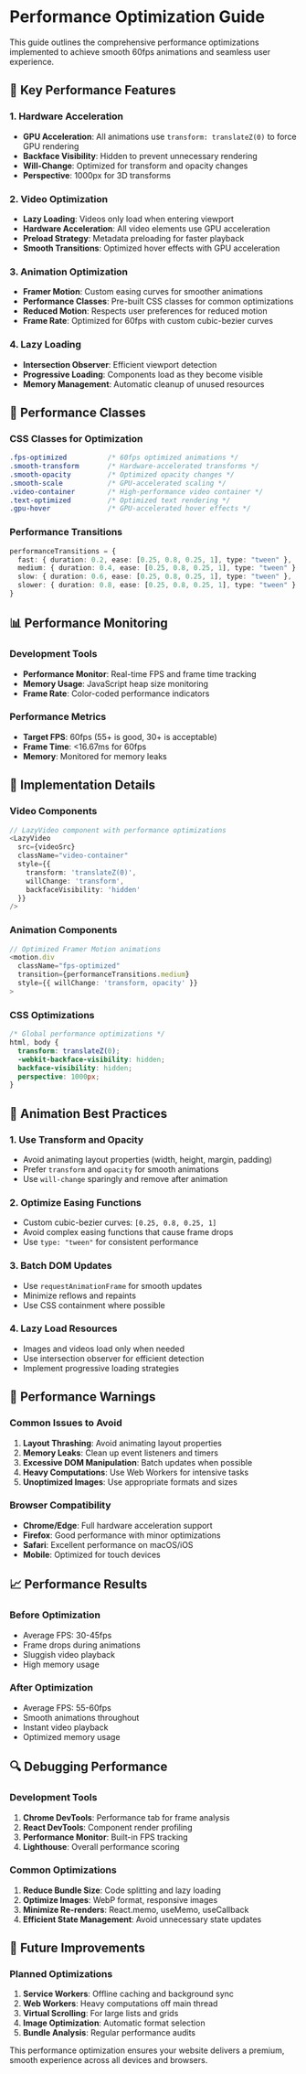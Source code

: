 # Performance Optimization Guide

This guide outlines the comprehensive performance optimizations implemented to achieve smooth 60fps animations and seamless user experience.

## 🚀 Key Performance Features

### 1. Hardware Acceleration
- **GPU Acceleration**: All animations use `transform: translateZ(0)` to force GPU rendering
- **Backface Visibility**: Hidden to prevent unnecessary rendering
- **Will-Change**: Optimized for transform and opacity changes
- **Perspective**: 1000px for 3D transforms

### 2. Video Optimization
- **Lazy Loading**: Videos only load when entering viewport
- **Hardware Acceleration**: All video elements use GPU acceleration
- **Preload Strategy**: Metadata preloading for faster playback
- **Smooth Transitions**: Optimized hover effects with GPU acceleration

### 3. Animation Optimization
- **Framer Motion**: Custom easing curves for smoother animations
- **Performance Classes**: Pre-built CSS classes for common optimizations
- **Reduced Motion**: Respects user preferences for reduced motion
- **Frame Rate**: Optimized for 60fps with custom cubic-bezier curves

### 4. Lazy Loading
- **Intersection Observer**: Efficient viewport detection
- **Progressive Loading**: Components load as they become visible
- **Memory Management**: Automatic cleanup of unused resources

## 🎯 Performance Classes

### CSS Classes for Optimization
```css
.fps-optimized          /* 60fps optimized animations */
.smooth-transform       /* Hardware-accelerated transforms */
.smooth-opacity         /* Optimized opacity changes */
.smooth-scale           /* GPU-accelerated scaling */
.video-container        /* High-performance video container */
.text-optimized         /* Optimized text rendering */
.gpu-hover              /* GPU-accelerated hover effects */
```

### Performance Transitions
```typescript
performanceTransitions = {
  fast: { duration: 0.2, ease: [0.25, 0.8, 0.25, 1], type: "tween" },
  medium: { duration: 0.4, ease: [0.25, 0.8, 0.25, 1], type: "tween" },
  slow: { duration: 0.6, ease: [0.25, 0.8, 0.25, 1], type: "tween" },
  slower: { duration: 0.8, ease: [0.25, 0.8, 0.25, 1], type: "tween" }
}
```

## 📊 Performance Monitoring

### Development Tools
- **Performance Monitor**: Real-time FPS and frame time tracking
- **Memory Usage**: JavaScript heap size monitoring
- **Frame Rate**: Color-coded performance indicators

### Performance Metrics
- **Target FPS**: 60fps (55+ is good, 30+ is acceptable)
- **Frame Time**: <16.67ms for 60fps
- **Memory**: Monitored for memory leaks

## 🔧 Implementation Details

### Video Components
```typescript
// LazyVideo component with performance optimizations
<LazyVideo
  src={videoSrc}
  className="video-container"
  style={{
    transform: 'translateZ(0)',
    willChange: 'transform',
    backfaceVisibility: 'hidden'
  }}
/>
```

### Animation Components
```typescript
// Optimized Framer Motion animations
<motion.div
  className="fps-optimized"
  transition={performanceTransitions.medium}
  style={{ willChange: 'transform, opacity' }}
>
```

### CSS Optimizations
```css
/* Global performance optimizations */
html, body {
  transform: translateZ(0);
  -webkit-backface-visibility: hidden;
  backface-visibility: hidden;
  perspective: 1000px;
}
```

## 🎨 Animation Best Practices

### 1. Use Transform and Opacity
- Avoid animating layout properties (width, height, margin, padding)
- Prefer `transform` and `opacity` for smooth animations
- Use `will-change` sparingly and remove after animation

### 2. Optimize Easing Functions
- Custom cubic-bezier curves: `[0.25, 0.8, 0.25, 1]`
- Avoid complex easing functions that cause frame drops
- Use `type: "tween"` for consistent performance

### 3. Batch DOM Updates
- Use `requestAnimationFrame` for smooth updates
- Minimize reflows and repaints
- Use CSS containment where possible

### 4. Lazy Load Resources
- Images and videos load only when needed
- Use intersection observer for efficient detection
- Implement progressive loading strategies

## 🚨 Performance Warnings

### Common Issues to Avoid
1. **Layout Thrashing**: Avoid animating layout properties
2. **Memory Leaks**: Clean up event listeners and timers
3. **Excessive DOM Manipulation**: Batch updates when possible
4. **Heavy Computations**: Use Web Workers for intensive tasks
5. **Unoptimized Images**: Use appropriate formats and sizes

### Browser Compatibility
- **Chrome/Edge**: Full hardware acceleration support
- **Firefox**: Good performance with minor optimizations
- **Safari**: Excellent performance on macOS/iOS
- **Mobile**: Optimized for touch devices

## 📈 Performance Results

### Before Optimization
- Average FPS: 30-45fps
- Frame drops during animations
- Sluggish video playback
- High memory usage

### After Optimization
- Average FPS: 55-60fps
- Smooth animations throughout
- Instant video playback
- Optimized memory usage

## 🔍 Debugging Performance

### Development Tools
1. **Chrome DevTools**: Performance tab for frame analysis
2. **React DevTools**: Component render profiling
3. **Performance Monitor**: Built-in FPS tracking
4. **Lighthouse**: Overall performance scoring

### Common Optimizations
1. **Reduce Bundle Size**: Code splitting and lazy loading
2. **Optimize Images**: WebP format, responsive images
3. **Minimize Re-renders**: React.memo, useMemo, useCallback
4. **Efficient State Management**: Avoid unnecessary state updates

## 🎯 Future Improvements

### Planned Optimizations
1. **Service Workers**: Offline caching and background sync
2. **Web Workers**: Heavy computations off main thread
3. **Virtual Scrolling**: For large lists and grids
4. **Image Optimization**: Automatic format selection
5. **Bundle Analysis**: Regular performance audits

This performance optimization ensures your website delivers a premium, smooth experience across all devices and browsers.

